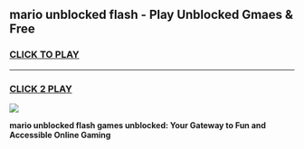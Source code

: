 
## mario unblocked flash - Play Unblocked Gmaes & Free
<h3>
<a href="https://news.freeplayer.one?title=mario_unblocked_flash&ref=16F">CLICK TO PLAY</a></h3>
<hr>

<h3>
<a href="https://news.freeplayer.one?title=mario_unblocked_flash&ref=16F">CLICK 2 PLAY</a>
  
</h3>

<a href="https://news.freeplayer.one?title=mario_unblocked_flash&ref=16F/"><img src="https://clearcache.store/games.png"></a>


**mario unblocked flash games unblocked: Your Gateway to Fun and Accessible Online Gaming**
